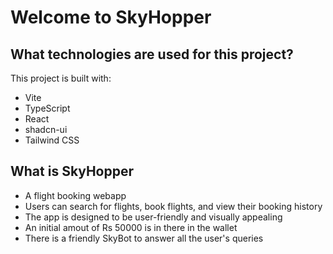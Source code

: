 # Welcome to SkyHopper

## What technologies are used for this project?

This project is built with:

- Vite
- TypeScript
- React
- shadcn-ui
- Tailwind CSS

## What is SkyHopper

- A flight booking webapp
- Users can search for flights, book flights, and view their booking history
- The app is designed to be user-friendly and visually appealing
- An initial amout of Rs 50000 is in there in the wallet
- There is a friendly SkyBot to answer all the user's queries
